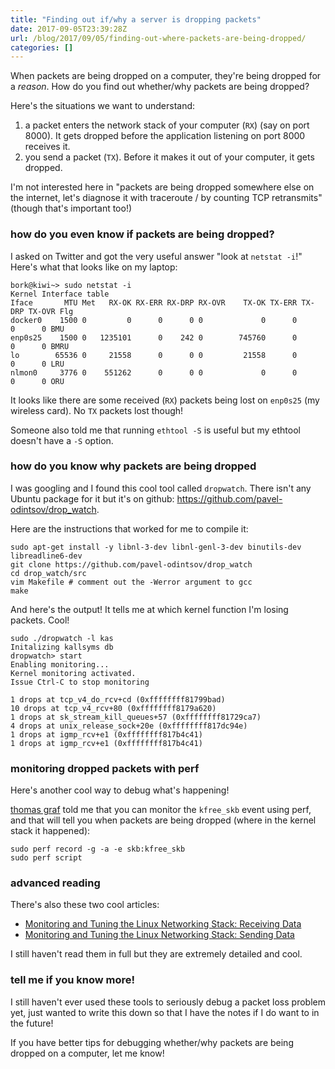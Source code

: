 ```yaml
---
title: "Finding out if/why a server is dropping packets"
date: 2017-09-05T23:39:28Z
url: /blog/2017/09/05/finding-out-where-packets-are-being-dropped/
categories: []
---
```


When packets are being dropped on a computer, they're being dropped for
a *reason*. How do you find out whether/why packets are being dropped?

Here's the situations we want to understand:

1. a packet enters the network stack of your computer (`RX`) (say on
   port 8000). It gets dropped before the application listening on port
   8000 receives it.
2. you send a packet (`TX`). Before it makes it out of your computer, it
   gets dropped.

I'm not interested here in "packets are being dropped somewhere else on the
internet, let's diagnose it with traceroute / by counting TCP retransmits"
(though that's important too!)

### how do you even know if packets are being dropped?

I asked on Twitter and got the very useful answer "look at `netstat -i`!"
Here's what that looks like on my laptop:

```
bork@kiwi~> sudo netstat -i
Kernel Interface table
Iface       MTU Met   RX-OK RX-ERR RX-DRP RX-OVR    TX-OK TX-ERR TX-DRP TX-OVR Flg
docker0    1500 0         0      0      0 0             0      0      0      0 BMU
enp0s25    1500 0   1235101      0    242 0        745760      0      0      0 BMRU
lo        65536 0     21558      0      0 0         21558      0      0      0 LRU
nlmon0     3776 0    551262      0      0 0             0      0      0      0 ORU
```

It looks like there are some received (`RX`) packets being lost on `enp0s25`
(my wireless card). No `TX` packets lost though!

Someone also told me that running `ethtool -S` is useful but my ethtool doesn't have a `-S` option.

### how do you know **why** packets are being dropped

I was googling and I found this cool tool called `dropwatch`. There isn't any Ubuntu package for it but it's on github: https://github.com/pavel-odintsov/drop_watch.

Here are the instructions that worked for me to compile it:

```
sudo apt-get install -y libnl-3-dev libnl-genl-3-dev binutils-dev libreadline6-dev
git clone https://github.com/pavel-odintsov/drop_watch
cd drop_watch/src
vim Makefile # comment out the -Werror argument to gcc
make
```

And here's the output! It tells me at which kernel function I'm losing packets. Cool!

```
sudo ./dropwatch -l kas
Initalizing kallsyms db
dropwatch> start
Enabling monitoring...
Kernel monitoring activated.
Issue Ctrl-C to stop monitoring

1 drops at tcp_v4_do_rcv+cd (0xffffffff81799bad)
10 drops at tcp_v4_rcv+80 (0xffffffff8179a620)
1 drops at sk_stream_kill_queues+57 (0xffffffff81729ca7)
4 drops at unix_release_sock+20e (0xffffffff817dc94e)
1 drops at igmp_rcv+e1 (0xffffffff817b4c41)
1 drops at igmp_rcv+e1 (0xffffffff817b4c41)
```

### monitoring dropped packets with perf

Here's another cool way to debug what's happening!

[thomas graf](https://twitter.com/tgraf__) told me that you can monitor the
`kfree_skb` event using perf, and that will tell you when packets are being
dropped (where in the kernel stack it happened):

```
sudo perf record -g -a -e skb:kfree_skb
sudo perf script
```

### advanced reading

There's also these two cool articles:

* [Monitoring and Tuning the Linux Networking Stack: Receiving Data](https://blog.packagecloud.io/eng/2016/06/22/monitoring-tuning-linux-networking-stack-receiving-data/)
* [Monitoring and Tuning the Linux Networking Stack: Sending Data](https://blog.packagecloud.io/eng/2017/02/06/monitoring-tuning-linux-networking-stack-sending-data/)

I still haven't read them in full but they are extremely detailed and cool.

### tell me if you know more!

I still haven't ever used these tools to seriously debug a packet loss problem
yet, just wanted to write this down so that I have the notes if I do want to in
the future!

If you have better tips for debugging whether/why packets are being dropped on
a computer, let me know!
